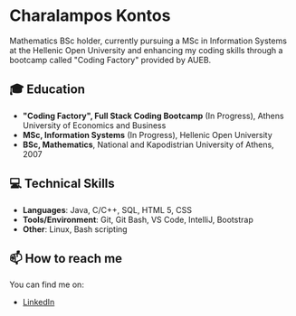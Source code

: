 # Charalampos Kontos

Mathematics BSc holder, currently pursuing a MSc in Information Systems at the Hellenic Open University and enhancing my coding skills through a bootcamp called "Coding Factory" provided by AUEB.

## 🎓 Education

- **"Coding Factory", Full Stack Coding Bootcamp** (In Progress), Athens University of Economics and Business
- **MSc, Information Systems** (In Progress), Hellenic Open University
- **BSc, Mathematics**, National and Kapodistrian University of Athens, 2007

## 💻 Technical Skills

- **Languages**: Java, C/C++, SQL, HTML 5, CSS
- **Tools/Environment**: Git, Git Bash, VS Code, IntelliJ, Bootstrap
- **Other**: Linux, Bash scripting

<!--## 📚 Projects

Here you can add a list of your significant projects, either for your MSc, from your Coding Factory bootcamp or personal projects. Provide a brief description of what each project does and link it to the project repository if available.

- **Project 1**: Brief description. [Link to project](#)
- **Project 2**: Brief description. [Link to project](#)-->

## 📫 How to reach me

<!--You can reach me at my email: [Email] -->

You can find me on:
- [LinkedIn](https://www.linkedin.com/in/xkontos/)



<!--
**ckontos82/ckontos82** is a ✨ _special_ ✨ repository because its `README.md` (this file) appears on your GitHub profile.

Here are some ideas to get you started:

- 🔭 I’m currently working on ...
- 🌱 I’m currently learning ...
- 👯 I’m looking to collaborate on ...
- 🤔 I’m looking for help with ...
- 💬 Ask me about ...
- 📫 How to reach me: ...
- 😄 Pronouns: ...
- ⚡ Fun fact: ...
-->
